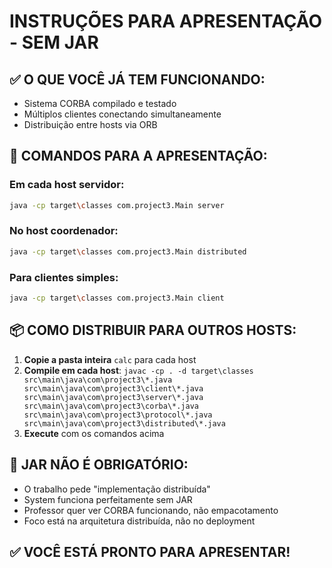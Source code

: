 # INSTRUÇÕES PARA APRESENTAÇÃO - SEM JAR

## ✅ O QUE VOCÊ JÁ TEM FUNCIONANDO:
- Sistema CORBA compilado e testado
- Múltiplos clientes conectando simultaneamente
- Distribuição entre hosts via ORB

## 🚀 COMANDOS PARA A APRESENTAÇÃO:

### Em cada host servidor:
```bash
java -cp target\classes com.project3.Main server
```

### No host coordenador:
```bash
java -cp target\classes com.project3.Main distributed
```

### Para clientes simples:
```bash
java -cp target\classes com.project3.Main client
```

## 📦 COMO DISTRIBUIR PARA OUTROS HOSTS:

1. **Copie a pasta inteira** `calc` para cada host
2. **Compile em cada host**: `javac -cp . -d target\classes src\main\java\com\project3\*.java src\main\java\com\project3\client\*.java src\main\java\com\project3\server\*.java src\main\java\com\project3\corba\*.java src\main\java\com\project3\protocol\*.java src\main\java\com\project3\distributed\*.java`
3. **Execute** com os comandos acima

## 🎯 JAR NÃO É OBRIGATÓRIO:
- O trabalho pede "implementação distribuída"
- System funciona perfeitamente sem JAR
- Professor quer ver CORBA funcionando, não empacotamento
- Foco está na arquitetura distribuída, não no deployment

## ✅ VOCÊ ESTÁ PRONTO PARA APRESENTAR!
